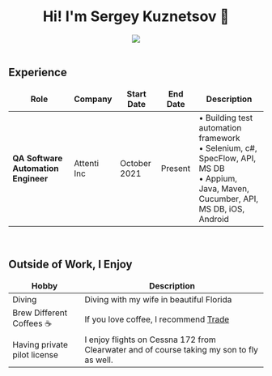 <!---------------------------------Header------------------------------>

<div align="center">
    <h1>
        Hi! I'm Sergey Kuznetsov 👋
    </h1>
</div>


<!-------------------------------Social links--------------------------->

<div align="center">
	<a target="_blank" href="https://www.linkedin.com/in/sergey-kuznetsov-qa-automation/"><img src="https://img.shields.io/badge/-LinkedIn-0077B5?style=for-the-badge&logo=Linkedin&logoColor=white"></img></a>

</div>

<br>

<div align="left">
	<h2>Experience</h2>
<table>
  <thead align="center">
    <tr border: none;>
      <td><b>Role</b></td>
      <td><b>Company</b></td>
      <td><b>Start Date</b></td>
      <td><b>End Date</b></td>
      <td><b>Description</b></td>
    </tr>
  </thead>
	
  <tbody align="left">
  <tr>
                <td><b>QA Software Automation Engineer</b></td>
                <td>Attenti Inc</td>
                <td>October 2021</td>
                <td>Present</td>
                <td>• Building test automation framework<br> • Selenium, c#, SpecFlow, API, MS DB <br> • Appium, Java, Maven, Cucumber, API, MS DB, iOS, Android <br>
                </td>
</tr>

    
  </tbody>
</table>
</div>

<br>

<div align="left">
    <h2>Outside of Work, I Enjoy</h2>
    <table>
        <thead align="center">
            <tr border: none;>
                <td><b>Hobby</b></td>
                <td><b>Description</b></td>
            </tr>
        </thead>
        <tbody align="left">
            <tr>
                <td>Diving</td>
                <td>
                    Diving with my wife in beautiful Florida</a>
                </td>
            </tr>
            <tr>
                <td>Brew Different Coffees ☕️</td>
                <td>
                    If you love coffee, I recommend <a href="https://deepoceanroastery.com">Trade</a>
                </td>
            </tr>
            <tr>
                <td>Having private pilot license</td>
                <td>
                    I enjoy flights on Cessna 172 from Clearwater and of course taking my son to fly as well. 
                </td>
            </tr>



</div>

